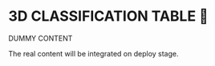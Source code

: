 # 3D CLASSIFICATION TABLE :closed_lock_with_key:

DUMMY CONTENT

The real content will be integrated on deploy stage.